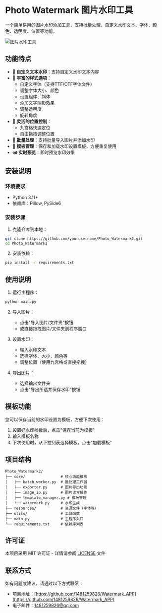# Photo Watermark 图片水印工具

一个简单易用的图片水印添加工具，支持批量处理、自定义水印文本、字体、颜色、透明度、位置等功能。

![图片水印工具](https://github.com/1481259826/Watermark_APP/raw/main/screenshot.png)

## 功能特点

- 📝 **自定义文本水印**：支持自定义水印文本内容
- 🎨 **丰富的样式选项**：
  - 自定义字体（支持TTF/OTF字体文件）
  - 调整字体大小、颜色
  - 设置粗体、斜体
  - 添加文字阴影效果
  - 调整透明度
  - 旋转角度
- 📍 **灵活的位置控制**：
  - 九宫格快速定位
  - 自由拖拽调整位置
- 📁 **批量处理**：支持批量导入图片并添加水印
- 💾 **模板管理**：保存和加载水印设置模板，方便重复使用
- 🖼️ **实时预览**：即时预览水印效果

## 安装说明

### 环境要求

- Python 3.11+
- 依赖库：Pillow, PySide6

### 安装步骤

1. 克隆仓库到本地：

```bash
git clone https://github.com/yourusername/Photo_Watermark2.git
cd Photo_Watermark2
```

2. 安装依赖：

```bash
pip install -r requirements.txt
```

## 使用说明

1. 运行主程序：

```bash
python main.py
```

2. 导入图片：
   - 点击"导入图片/文件夹"按钮
   - 或直接拖拽图片/文件夹到程序窗口

3. 设置水印：
   - 输入水印文本
   - 选择字体、大小、颜色等
   - 调整位置（使用九宫格或直接拖拽）

4. 导出图片：
   - 选择输出文件夹
   - 点击"导出所选并保存水印"按钮

## 模板功能

您可以保存当前的水印设置为模板，方便下次使用：

1. 设置好水印参数后，点击"保存当前为模板"
2. 输入模板名称
3. 下次使用时，从下拉列表选择模板，点击"加载模板"

## 项目结构

```
Photo_Watermark2/
├── core/                # 核心功能模块
│   ├── batch_worker.py  # 批处理工作器
│   ├── exporter.py      # 图片导出功能
│   ├── image_io.py      # 图片读写操作
│   ├── template_manager.py # 模板管理
│   └── watermark.py     # 水印生成
├── resources/           # 资源文件（字体等）
├── utils/               # 工具函数
├── main.py              # 主程序入口
└── requirements.txt     # 依赖库列表
```

## 许可证

本项目采用 MIT 许可证 - 详情请参阅 [LICENSE](LICENSE) 文件

## 联系方式

如有问题或建议，请通过以下方式联系：

- 项目地址：[https://github.com/1481259826/Watermark_APP](https://github.com/1481259826/Watermark_APP)
- 电子邮件：1481259826@qq.com
